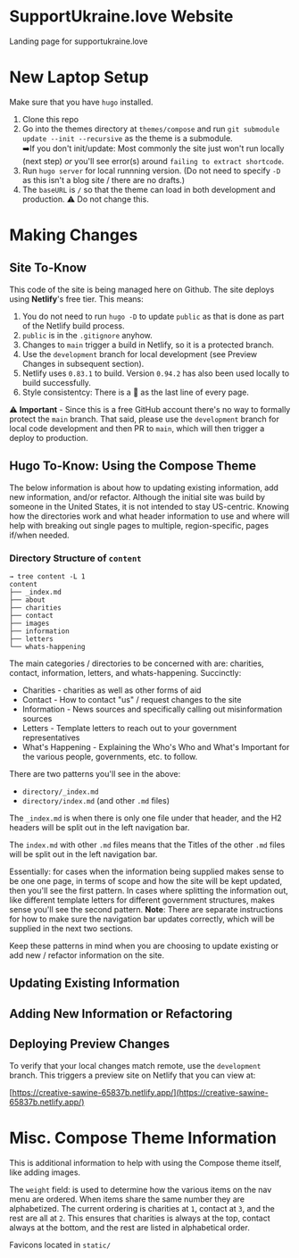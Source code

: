 # SupportUkraine.love Website
Landing page for supportukraine.love

# New Laptop Setup

Make sure that you have `hugo` installed. 

1. Clone this repo
1. Go into the themes directory at `themes/compose` and run
`git submodule update --init --recursive` as the theme is a
submodule.<br />
➡️If you don't init/update: Most commonly the site just won't
run locally (next step) _or_ you'll see error(s) around 
`failing to extract shortcode`.
1. Run `hugo server` for local runnning version. (Do
not need to specify `-D` as this isn't a blog site / there
are no drafts.)
1. The `baseURL` is `/` so that the theme can load in both
development and production. ⚠️ Do not change this.

# Making Changes

## Site To-Know

This code of the site is being managed here on Github. The
site deploys using **Netlify**'s free tier. This means:

1. You do not need to run `hugo -D` to update `public` as that
is done as part of the Netlify build process.
1. `public` is in the `.gitignore` anyhow.
1. Changes to `main` trigger a build in Netlify, so it is a
   protected branch.
1. Use the `development` branch for local development (see
   Preview Changes in subsequent section).
1. Netlify uses `0.83.1` to build. Version `0.94.2` has also 
   been used locally to build successfully.
1. Style consistentcy: There is a 🌻 as the last line of every
page.

⚠️ **Important** - Since this is a free GitHub account there's no
way to formally protect the `main` branch. That said, please use
the `development` branch for local code development and then PR to
`main`, which will then trigger a deploy to production.

## Hugo To-Know: Using the Compose Theme

The below information is about how to updating existing
information, add new information, and/or refactor. Although
the initial site was build by someone in the United States, it
is not intended to stay US-centric. Knowing how the directories
work and what header information to use and where will help with
breaking out single pages to multiple, region-specific, pages
if/when needed.

### Directory Structure of `content`

```
→ tree content -L 1
content
├── _index.md
├── about
├── charities
├── contact
├── images
├── information
├── letters
└── whats-happening
```

The main categories / directories to be concerned with are: 
charities, contact, information, letters, and whats-happening.
Succinctly:

* Charities - charities as well as other forms of aid
* Contact - How to contact "us" / request changes to the site
* Information - News sources and specifically calling out misinformation sources
* Letters - Template letters to reach out to your government representatives
* What's Happening - Explaining the Who's Who and What's Important
for the various people, governments, etc. to follow.

There are two patterns you'll see in the above:

* `directory/_index.md`
* `directory/index.md` (and other `.md` files)

The `_index.md` is when there is only one file under that header,
and the H2 headers will be split out in the left navigation bar.

The `index.md` with other `.md` files means that the Titles of the
other `.md` files will be split out in the left navigation bar.

Essentially: for cases when the information being supplied makes
sense to be one one page, in terms of scope and how the site will
be kept updated, then you'll see the first pattern. In cases
where splitting the information out, like different template letters
for different government structures, makes sense you'll see the
second pattern. **Note**:  There are separate instructions for
how to make sure the navigation bar updates correctly, which will
be supplied in the next two sections.

Keep these patterns in mind when you are choosing to update
existing or add new / refactor information on the site.

## Updating Existing Information

## Adding New Information or Refactoring

## Deploying Preview Changes

To verify that your local changes match remote, use the
`development` branch. This triggers a preview site on Netlify
that you can view at:

[https://creative-sawine-65837b.netlify.app/](https://creative-sawine-65837b.netlify.app/)

# Misc. Compose Theme Information

This is additional information to help with using the
Compose theme itself, like adding images.

The `weight` field: is used to determine how the various items on
the nav menu are ordered. When items share the same number they
are alphabetized. The current ordering is charities at `1`,
contact at `3`, and the rest are all at `2`. This ensures that
charities is always at the top, contact always at the bottom, and
the rest are listed in alphabetical order.


Favicons located in `static/`
